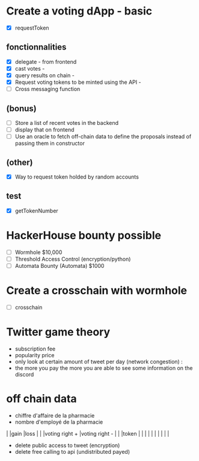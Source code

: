 
# Create a voting dApp - basic
- [x] requestToken

## fonctionnalities
- [x] delegate - from frontend
- [x] cast votes -
- [x] query results on chain -
- [x] Request voting tokens to be minted using the API -
- [ ] Cross messaging function

## (bonus) 
- [ ] Store a list of recent votes in the backend 
- [ ] display that on frontend
- [ ] Use an oracle to fetch off-chain data to define the proposals instead of passing them in constructor

## (other)
- [x] Way to request token holded by random accounts

## test
- [x] getTokenNumber

# HackerHouse bounty possible
- [ ] Wormhole $10,000
- [ ] Threshold Access Control (encryption/python)
- [ ] Automata Bounty (Automata) $1000
# Create a crosschain with wormhole
- [ ] crosschain 


# Twitter game theory
- subscription fee
- popularity price
- only look at certain amount of tweet per day (network congestion) :
 - the more you pay the more you are able to see some information on the discord

# off chain data
- chiffre d'affaire de la pharmacie
- nombre d'employé de la pharmacie 

| |gain  |loss |
| |voting right + |voting right - |
| |token | |
| | | |
| | | |

- delete public access to tweet (encryption)
- delete free calling to api (undistributed payed)

